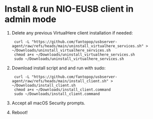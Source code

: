 # Install &amp; run NIO-EUSB client in admin mode

1. Delete any previous VirtualHere client installation if needed:

        curl -L "https://github.com/fantopop/usbserver-agent/raw/refs/heads/main/uninstall_virtualhere_services.sh" > ~/Downloads/uninstall_virtualhere_services.sh
        chmod a+x ~/Downloads/uninstall_virtualhere_services.sh
        sudo ~/Downloads/uninstall_virtualhere_services.sh

1. Download install script and and run with sudo:

        curl -L "https://github.com/fantopop/usbserver-agent/raw/refs/heads/main/install_client.sh" > ~/Downloads/install_client.sh
        chmod a+x ~/Downloads/install_client.command
        sudo ~/Downloads/install_client.command

4. Accept all macOS Security prompts.
5. Reboot!
